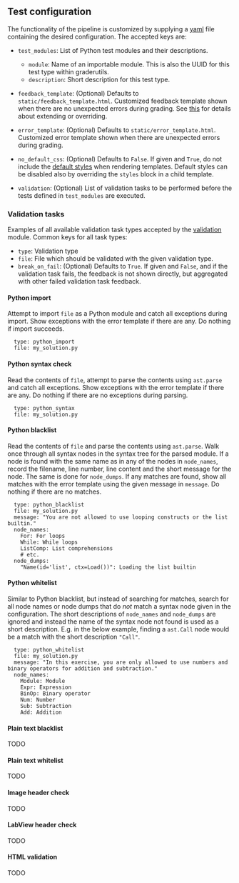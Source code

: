 ## Test configuration

The functionality of the pipeline is customized by supplying a [yaml](http://yaml.org/) file containing the desired configuration.
The accepted keys are:

* `test_modules`: List of Python test modules and their descriptions.
  * `module`: Name of an importable module. This is also the UUID for this test type within graderutils.
  * `description`: Short description for this test type.
* `feedback_template`: (Optional) Defaults to `static/feedback_template.html`. Customized feedback template shown when there are no unexpected errors during grading. See [this](static/README.md) for details about extending or overriding.
* `error_template`: (Optional) Defaults to `static/error_template.html`. Customized error template shown when there are unexpected errors during grading.
* `no_default_css`: (Optional) Defaults to `False`. If given and `True`, do not include the [default styles](static/feedback.css) when rendering templates. Default styles can be disabled also by overriding the `styles` block in a child template.

* `validation`: (Optional) List of validation tasks to be performed before the tests defined in `test_modules` are executed.

### Validation tasks

Examples of all available validation task types accepted by the [validation](validation.py) module.
Common keys for all task types:

* `type`: Validation type
* `file`: File which should be validated with the given validation type.
* `break_on_fail`: (Optional) Defaults to `True`. If given and `False`, and if the validation task fails, the feedback is not shown directly, but aggregated with other failed validation task feedback.

#### Python import

Attempt to import `file` as a Python module and catch all exceptions during import.
Show exceptions with the error template if there are any.
Do nothing if import succeeds.

```
  type: python_import
  file: my_solution.py
```

#### Python syntax check

Read the contents of `file`, attempt to parse the contents using `ast.parse` and catch all exceptions.
Show exceptions with the error template if there are any.
Do nothing if there are no exceptions during parsing.

```
  type: python_syntax
  file: my_solution.py
```

#### Python blacklist

Read the contents of `file` and parse the contents using `ast.parse`.
Walk once through all syntax nodes in the syntax tree for the parsed module.
If a node is found with the same name as in any of the nodes in `node_names`, record the filename, line number, line content and the short message for the node.
The same is done for `node_dumps`.
If any matches are found, show all matches with the error template using the given message in `message`.
Do nothing if there are no matches.

```
  type: python_blacklist
  file: my_solution.py
  message: "You are not allowed to use looping constructs or the list builtin."
  node_names:
    For: For loops
    While: While loops
    ListComp: List comprehensions
    # etc.
  node_dumps:
    "Name(id='list', ctx=Load())": Loading the list builtin
```

#### Python whitelist

Similar to Python blacklist, but instead of searching for matches, search for all node names or node dumps that do *not* match a syntax node given in the configuration.
The short descriptions of `node_names` and `node_dumps` are ignored and instead the name of the syntax node not found is used as a short description.
E.g. in the below example, finding a `ast.Call` node would be a match with the short description `"Call"`.

```
  type: python_whitelist
  file: my_solution.py
  message: "In this exercise, you are only allowed to use numbers and binary operators for addition and subtraction."
  node_names:
    Module: Module
    Expr: Expression
    BinOp: Binary operator
    Num: Number
    Sub: Subtraction
    Add: Addition
```


#### Plain text blacklist

TODO

#### Plain text whitelist

TODO

#### Image header check

TODO

#### LabView header check

TODO

#### HTML validation

TODO
